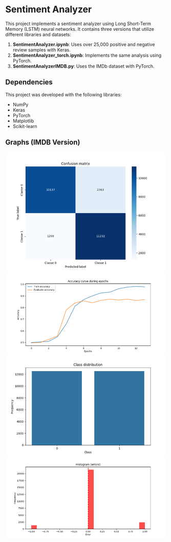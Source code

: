 # Sentiment Analyzer

This project implements a sentiment analyzer using Long Short-Term Memory (LSTM) neural networks. It contains three versions that utilize different libraries and datasets:

1. **SentimentAnalyzer.ipynb**: Uses over 25,000 positive and negative review samples with Keras.
2. **SentimentAnalyzer_torch.ipynb**: Implements the same analysis using PyTorch.
3. **SentimentAnalyzerIMDB.py**: Uses the IMDb dataset with PyTorch.

## Dependencies

This project was developed with the following libraries:

- NumPy
- Keras
- PyTorch
- Matplotlib
- Scikit-learn


## Graphs (IMDB Version)

![(Confusion Matrix)](images/confusion_matrix.png)
![(Accuracy curve)](images/acc_curve.png)
![(Class distribution)](images/class_distribution.png)
![(Histogram errors)](images/histogram_errors.png)
